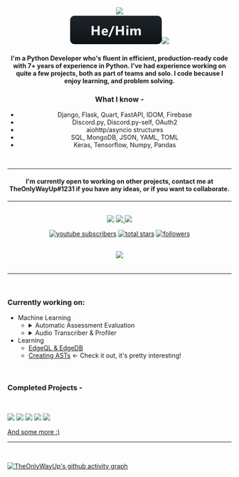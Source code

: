 
<div align="center">
<img src="https://readme-typing-svg.herokuapp.com?font=Roboto+Serif&color=%23C463FF&size=25&duration=6000&vCenter=true&lines=TheOnlyWayUp%231231;FastAPI+and+ML+Enthusiast&center=true">
<br>
<img src="https://raw.githubusercontent.com/MikeCodesDotNET/ColoredBadges/master/svg/pronouns/hehim.svg"><img src='https://img.shields.io/badge/Python-3776AB?style=for-the-badge&logo=python&logoColor=white'>
<br>
<h4>I'm a Python Developer who's fluent in efficient, production-ready code with 7+ years of experience in Python. I've had experience working on quite a few projects, both as part of teams and solo. I code because I enjoy learning, and problem solving.</h4>

<h3>What I know -</h3>

- Django, Flask, Quart, FastAPI, IDOM, Firebase
- Discord.py, Discord.py-self, OAuth2
- aiohttp/asyncio structures
- SQL, MongoDB, JSON, YAML, TOML
- Keras, Tensorflow, Numpy, Pandas

<br>

-------

<h4>I'm currently open to working on other projects, contact me at <a href='https://discord.com/users/876055467678375998'></a>TheOnlyWayUp#1231</a> if you have any ideas, or if you want to collaborate.
</h4>

--------
<br>
<a href="https://youtube.com/c/TheOnlyWayUp"><img src='https://img.shields.io/badge/YouTube-FF0000?style=for-the-badge&logo=youtube&logoColor=white'></img></a>
<a href='https://twitter.com/Th3OnlyWayUp'>
<img src='https://img.shields.io/badge/Twitter-1DA1F2?style=for-the-badge&logo=twitter&logoColor=white'>
<a href='https://www.reddit.com/user/Th3OnlyWayUp'>
<img src='https://img.shields.io/badge/Reddit-FF4500?style=for-the-badge&logo=reddit&logoColor=white'>
</a>

<p align="center">
<a href="https://www.youtube.com/channel/UC1VLT-o6mQATapwna9mjvnQ?sub_confirmation=1">
    <img alt="youtube subscribers" title="Subscribe to my YouTube channel" src="https://custom-icon-badges.herokuapp.com/youtube/channel/subscribers/UC1VLT-o6mQATapwna9mjvnQ?color=%23E05D44&label=SUBSCRIBE&logo=video&logoColor=white&style=for-the-badge&labelColor=CE4630"/></a>
  <a href="https://github.com/TheOnlyWayUp?tab=repositories&sort=stargazers">
    <img alt="total stars" title="Total stars on GitHub" src="https://custom-icon-badges.herokuapp.com/badge/dynamic/json?logo=star&color=55960c&labelColor=488207&label=Stars&style=for-the-badge&query=%24.stars&url=https://api.github-star-counter.workers.dev/user/TheOnlyWayUp"/></a>
  <a href="https://github.com/TheOnlyWayUp?tab=followers">
    <img alt="followers" title="Follow me on Github" src="https://custom-icon-badges.herokuapp.com/github/followers/TheOnlyWayUp?color=236ad3&labelColor=1155ba&style=for-the-badge&logo=person-add&label=Follow&logoColor=white"/></a>
</p>
<br>
<img src="http://github-readme-streak-stats.herokuapp.com?user=TheOnlyWayUp&theme=dracula&hide_border=true&date_format=M%20j%5B%2C%20Y%5D&stroke=AB2CDD&ring=946AFD&fire=DD2727&sideLabels=7CDD9F">
</div>
<br>

-----------
<br>

<h3>Currently working on:</h3>

- Machine Learning
    - <details><summary>Automatic Assessment Evaluation</summary>A program can generate answers from a given dataset and question sheet, and compare these answers to submitted answers to return a percentage of accuracy in meaning.</details>
    - <details><summary>Audio Transcriber & Profiler</summary>A Model that can transcribe audio and over time, relate different voices to usernames.</details>
- Learning
    - [EdgeQL & EdgeDB](https://github.com/edgedb/edgedb/)
    - [Creating ASTs](https://deepsource.io/blog/python-asts-by-building-your-own-linter/) <- Check it out, it's pretty interesting!

<br>

<h3>Completed Projects -</h3>
<br>
<p align="left">
<a href='https://github.com/TheOnlyWayUp/mcStalkerApiWrapper'></a><img src='https://github-readme-stats.vercel.app/api/pin/?username=TheOnlyWayUp&repo=mcStalkerApiWrapper&theme=dark&show_icons=true'></a>
<a href='https://github.com/TheOnlyWayUp/Async-Animanga'><img src='https://github-readme-stats.vercel.app/api/pin/?username=TheOnlyWayUp&repo=Async-Animanga&theme=dark&show_icons=true'></a>
<a href='https://github.com/TheOnlyWayUp/TheEtherBot'><img src='https://github-readme-stats.vercel.app/api/pin/?username=TheOnlyWayUp&repo=TheEtherBot&theme=dark&show_icons=true'></a>
<a href='https://github.com/TheOnlyWayUp/VulnRemake'><img src='https://github-readme-stats.vercel.app/api/pin/?username=TheOnlyWayUp&repo=VulnRemake&theme=dark&show_icons=true'></a>
<a href='https://github.com/TheOnlyWayUp/ScrumBot'>
<img src='https://github-readme-stats.vercel.app/api/pin/?username=TheOnlyWayUp&repo=ScrumBot&theme=dark&show_icons=true'>
</a>
</p>

[And some more :)](https://github.com/TheOnlyWayUp?tab=repositories)

-------

<br>

[![TheOnlyWayUp's github activity graph](https://activity-graph.herokuapp.com/graph?username=TheOnlyWayUp&bg_color=303030&color=ff8a8a&line=ba52ff&point=edffe5&area=true&hide_border=true)](https://github.com/ashutosh00710/github-readme-activity-graph)


